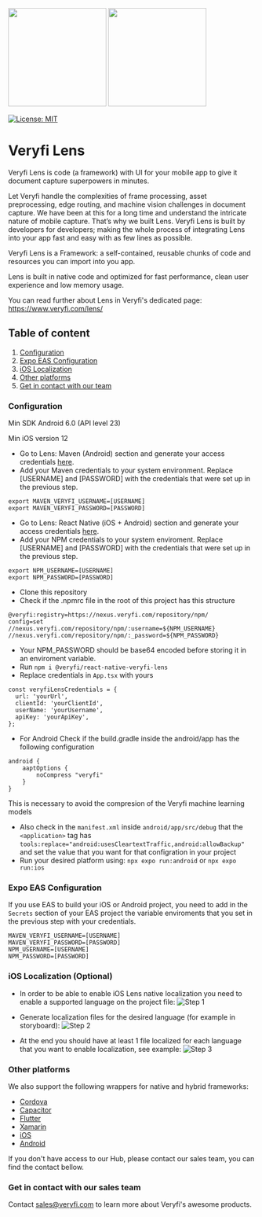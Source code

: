 <img src="https://user-images.githubusercontent.com/30125790/212157461-58bdc714-2f89-44c2-8e4d-d42bee74854e.png#gh-dark-mode-only" width="200">
<img src="https://user-images.githubusercontent.com/30125790/212157486-bfd08c5d-9337-4b78-be6f-230dc63838ba.png#gh-light-mode-only" width="200">

[![License: MIT](https://img.shields.io/badge/License-MIT-green.svg)](https://opensource.org/licenses/MIT)
# Veryfi Lens
Veryfi Lens is code (a framework) with UI for your mobile app to give it document capture superpowers in minutes.

Let Veryfi handle the complexities of frame processing, asset preprocessing, edge routing, and machine vision challenges in document capture. We have been at this for a long time and understand the intricate nature of mobile capture. That’s why we built Lens. Veryfi Lens is built by developers for developers; making the whole process of integrating Lens into your app fast and easy with as few lines as possible.

Veryfi Lens is a Framework: a self-contained, reusable chunks of code and resources you can import into you app.

Lens is built in native code and optimized for fast performance, clean user experience and low memory usage.

You can read further about Lens in Veryfi's dedicated page: https://www.veryfi.com/lens/

## Table of content
1. [Configuration](#configuration)
2. [Expo EAS Configuration](#expo_eas)
3. [iOS Localization](#localization)
4. [Other platforms](#other_platforms)
5. [Get in contact with our team](#contact)

### Configuration <a name="configuration"></a>
Min SDK Android 6.0 (API level 23)

Min iOS version 12
- Go to Lens: Maven (Android) section and generate your access credentials [here](https://hub.veryfi.com/api/settings/keys/#package-managers-container).
- Add your Maven credentials to your system environment. Replace [USERNAME] and [PASSWORD] with the credentials that were set up in the previous step.
```
export MAVEN_VERYFI_USERNAME=[USERNAME]
export MAVEN_VERYFI_PASSWORD=[PASSWORD]
```

- Go to Lens: React Native (iOS + Android) section and generate your access credentials [here](https://hub.veryfi.com/api/settings/keys/#package-managers-container).
- Add your NPM credentials to your system enviroment. Replace [USERNAME] and [PASSWORD] with the credentials that were set up in the previous step.
```
export NPM_USERNAME=[USERNAME]
export NPM_PASSWORD=[PASSWORD]
```
- Clone this repository
- Check if the .npmrc file in the root of this project has this structure
```
@veryfi:registry=https://nexus.veryfi.com/repository/npm/
config=set
//nexus.veryfi.com/repository/npm/:username=${NPM_USERNAME}
//nexus.veryfi.com/repository/npm/:_password=${NPM_PASSWORD}
```
- Your NPM_PASSWORD should be base64 encoded before storing it in an enviroment variable.
- Run `npm i @veryfi/react-native-veryfi-lens`
- Replace credentials in `App.tsx` with yours
```
const veryfiLensCredentials = {
  url: 'yourUrl',
  clientId: 'yourClientId',
  userName: 'yourUsername',
  apiKey: 'yourApiKey',
};
```
- For Android Check if the build.gradle inside the android/app has the following configuration
```
android {
    aaptOptions {
        noCompress "veryfi"
    }
}
```
This is necessary to avoid the compresion of the Veryfi machine learning models
- Also check in the `manifest.xml` inside `android/app/src/debug` that the `<application>` tag has 
`tools:replace="android:usesCleartextTraffic,android:allowBackup"` and set the value that you want for that configration in your project
- Run your desired platform using: `npx expo run:android` or `npx expo run:ios`

### Expo EAS Configuration
If you use EAS to build your iOS or Android project, you need to add in the `Secrets` section of your EAS project the variable enviroments that you set in the previous step with your credentials.
```
MAVEN_VERYFI_USERNAME=[USERNAME]
MAVEN_VERYFI_PASSWORD=[PASSWORD]
NPM_USERNAME=[USERNAME]
NPM_PASSWORD=[PASSWORD]
```

### iOS Localization (Optional) <a name="localization"></a>
- In order to be able to enable iOS Lens native localization you need to enable a supported language on the project file:
![Step 1](https://raw.githubusercontent.com/veryfi/veryfi-lens-react-native-demo/main/github_assets/localization-step1.png)

- Generate  localization files for the desired language (for example in storyboard):
![Step 2](https://raw.githubusercontent.com/veryfi/veryfi-lens-react-native-demo/main/github_assets/localization-step2.png)

- At the end you should have at least 1 file localized for each language that you want to enable localization, see example:
![Step 3](https://raw.githubusercontent.com/veryfi/veryfi-lens-react-native-demo/main/github_assets/localization-step3.png)

### Other platforms <a name="other_platforms"></a>
We also support the following wrappers for native and hybrid frameworks:
- [Cordova](https://hub.veryfi.com/lens/docs/cordova/)
- [Capacitor](https://hub.veryfi.com/lens/docs/capacitor/)
- [Flutter](https://hub.veryfi.com/lens/docs/flutter/)
- [Xamarin](https://hub.veryfi.com/lens/docs/xamarin/)
- [iOS](https://hub.veryfi.com/lens/docs/ios/)
- [Android](https://hub.veryfi.com/lens/docs/android/)

If you don't have access to our Hub, please contact our sales team, you can find the contact bellow.

### Get in contact with our sales team <a name="contact"></a>
Contact sales@veryfi.com to learn more about Veryfi's awesome products.
